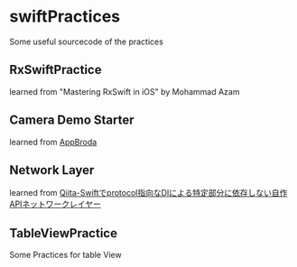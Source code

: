 # swiftPractices

Some useful sourcecode of the practices

## RxSwiftPractice
learned from "Mastering RxSwift in iOS" by Mohammad Azam

## Camera Demo Starter
learned from [AppBroda](https://www.appcoda.com/avfoundation-swift-guide/)

## Network Layer
learned from [Qiita-Swiftでprotocol指向なDIによる特定部分に依存しない自作APIネットワークレイヤー](https://qiita.com/EnVacance/items/3ac70909f8f2c49e7ae9)

## TableViewPractice
Some Practices for table View
